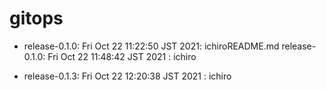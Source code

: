 # gitops
* release-0.1.0: Fri Oct 22 11:22:50 JST 2021: ichiroREADME.md release-0.1.0: Fri Oct 22 11:48:42 JST 2021 : ichiro

* release-0.1.3: Fri Oct 22 12:20:38 JST 2021 : ichiro
